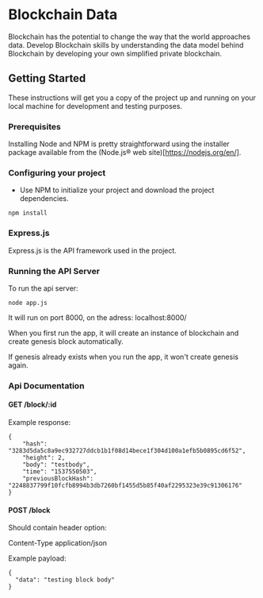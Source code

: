 # Blockchain Data

Blockchain has the potential to change the way that the world approaches data. Develop Blockchain skills by understanding the data model behind Blockchain by developing your own simplified private blockchain.

## Getting Started

These instructions will get you a copy of the project up and running on your local machine for development and testing purposes.

### Prerequisites

Installing Node and NPM is pretty straightforward using the installer package available from the (Node.js® web site)[https://nodejs.org/en/].

### Configuring your project

- Use NPM to initialize your project and download the project dependencies.
```
npm install
```

### Express.js

Express.js is the API framework used in the project.


### Running the API Server

To run the api server:

```
node app.js
```

It will run on port 8000, on the adress: localhost:8000/

When you first run the app, it will create an instance of blockchain and create genesis block automatically.

If genesis already exists when you run the app, it won't create genesis again.

### Api Documentation

#### GET /block/:id

Example response:
```
{
    "hash": "3283d5da5c8a9ec932727ddcb1b1f08d14bece1f304d100a1efb5b0895cd6f52",
    "height": 2,
    "body": "testbody",
    "time": "1537550503",
    "previousBlockHash": "2248837799f10fcfb8994b3db7260bf1455d5b85f40af2295323e39c91306176"
}
```
#### POST /block

Should contain header option:

Content-Type application/json

Example payload:

```
{
  "data": "testing block body"
}
```
